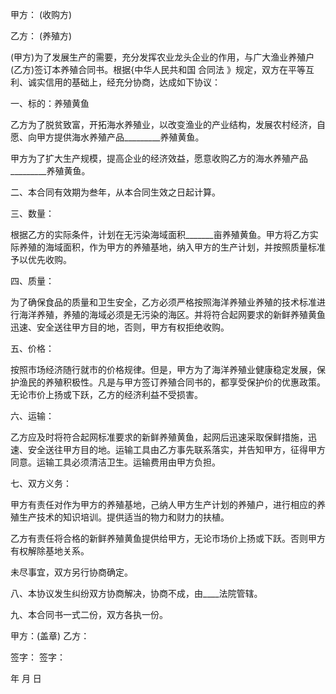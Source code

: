 
 


甲方： (收购方)


乙方： (养殖方)


(甲方)为了发展生产的需要，充分发挥农业龙头企业的作用，与广大渔业养殖户(乙方)签订本养殖合同书。根据{中华人民共和国
合同法
》规定，双方在平等互利、诚实信用的基础上，经充分协商，达成如下协议：


一、标的：养殖黄鱼


乙方为了脱贫致富，开拓海水养殖业，以改变渔业的产业结构，发展农村经济，自愿、向甲方提供海水养殖产品_________养殖黄鱼。


甲方为了扩大生产规模，提高企业的经济效益，愿意收购乙方的海水养殖产品_________养殖黄鱼。


二、本合同有效期为叁年，从本合同生效之日起计算。


三、数量：


根据乙方的实际条件，计划在无污染海域面积_______亩养殖黄鱼。甲方将乙方实际养殖的海域面积，作为甲方的养殖基地，纳入甲方的生产计划，并按照质量标准予以优先收购。


四、质量：


为了确保食品的质量和卫生安全，乙方必须严格按照海洋养殖业养殖的技术标准进行海洋养殖，养殖的海域必须是无污染的海区。并将符合起网要求的新鲜养殖黄鱼迅速、安全送往甲方目的地，否则，甲方有权拒绝收购。


五、价格：


按照市场经济随行就市的价格规律。但是，甲方为了海洋养殖业健康稳定发展，保护渔民的养殖积极性。凡是与甲方签订养殖合同书的，都享受保护价的优惠政策。无论市价上扬或下跃，乙方的经济利益不受损害。


六、运输：


乙方应及时将符合起网标准要求的新鲜养殖黄鱼，起网后迅速采取保鲜措施，迅速、安全送往甲方目的地。运输工具由乙方事先联系落实，并告知甲方，征得甲方同意。运输工具必须清洁卫生。运输费用由甲方负担。


七、双方义务：


甲方有责任对作为甲方的养殖基地，己纳人甲方生产计划的养殖户，进行相应的养殖生产技术的知识培训。提供适当的物力和财力的扶植。


乙方有责任将合格的新鲜养殖黄鱼提供给甲方，无论市场价上扬或下跃。否则甲方有权解除基地关系。


未尽事宜，双方另行协商确定。


八、本协议发生纠纷双方协商解决，协商不成，由____法院管辖。


九、本合同书一式二份，双方各执一份。


甲方：(盖章)           乙方：


签字：                   签字：


年 月 日
 


 

 
 
 
 
 
  


  
 

  


  


  
 
 
 
 

